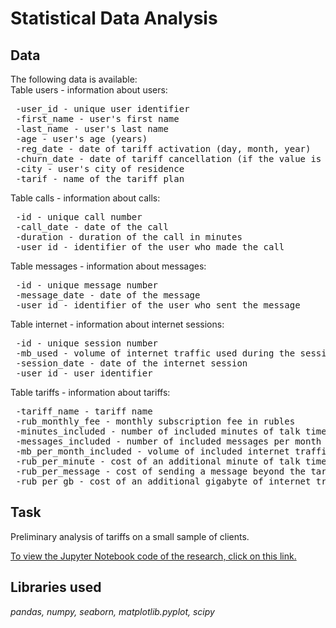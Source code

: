 # Statistical Data Analysis
## Data
The following data is available:<br>
Table users - information about users:
<pre> -user_id - unique user identifier
 -first_name - user's first name
 -last_name - user's last name
 -age - user's age (years)
 -reg_date - date of tariff activation (day, month, year)
 -churn_date - date of tariff cancellation (if the value is missing, the tariff was still active at the time of data extraction)
 -city - user's city of residence
 -tarif - name of the tariff plan</pre>
Table calls - information about calls:
<pre> -id - unique call number
 -call_date - date of the call
 -duration - duration of the call in minutes
 -user_id - identifier of the user who made the call</pre>
Table messages - information about messages:
<pre> -id - unique message number
 -message_date - date of the message
 -user_id - identifier of the user who sent the message</pre>
Table internet - information about internet sessions:
<pre> -id - unique session number
 -mb_used - volume of internet traffic used during the session (in megabytes)
 -session_date - date of the internet session
 -user_id - user identifier</pre>
Table tariffs - information about tariffs:
<pre> -tariff_name - tariff name
 -rub_monthly_fee - monthly subscription fee in rubles
 -minutes_included - number of included minutes of talk time per month
 -messages_included - number of included messages per month
 -mb_per_month_included - volume of included internet traffic per month (in megabytes)
 -rub_per_minute - cost of an additional minute of talk time beyond the tariff package
 -rub_per_message - cost of sending a message beyond the tariff package
 -rub_per_gb - cost of an additional gigabyte of internet traffic beyond the tariff package</pre>

## Task
Preliminary analysis of tariffs on a small sample of clients.

<a href="https://github.com/DimaDoesCode/Yandex_Practicum-Statistical_Data_Analysis/blob/master/statistical_data_analysis/Project%20Statistical%20data%20analysis.ipynb">To view the Jupyter Notebook code of the research, click on this link.</a>

## Libraries used
<i>pandas, numpy, seaborn, matplotlib.pyplot, scipy</i>